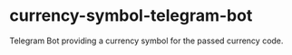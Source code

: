 # currency-symbol-telegram-bot
Telegram Bot providing a currency symbol for the passed currency code.
